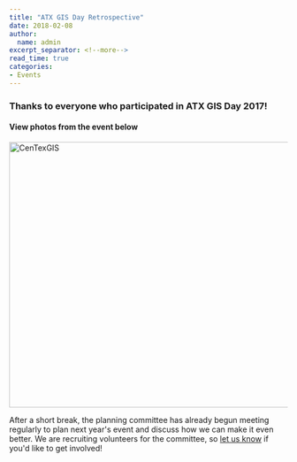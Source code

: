 ```yaml
---
title: "ATX GIS Day Retrospective"
date: 2018-02-08
author:
  name: admin
excerpt_separator: <!--more-->
read_time: true
categories:
- Events
---
```

### Thanks to everyone who participated in ATX GIS Day 2017!

#### View photos from the event below
<a data-flickr-embed="true"  href="https://www.flickr.com/photos/142348883@N03/albums/72157669364341859" title="CenTexGIS"><img src="https://farm5.staticflickr.com/4660/38886815695_e57d8896ee_z.jpg" width="640" height="480" alt="CenTexGIS"></a><script async src="//embedr.flickr.com/assets/client-code.js" charset="utf-8"></script>

<!--more-->

After a short break, the planning committee has already begun meeting regularly to plan next year's event and discuss how we can make it even better. We are recruiting volunteers for the committee, so [let us know](http://atxgisday.org/#contact) if you'd like to get involved!